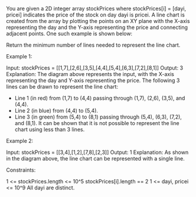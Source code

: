 You are given a 2D integer array stockPrices where stockPrices[i] = [dayi,
pricei] indicates the price of the stock on day dayi is pricei. A line chart
is created from the array by plotting the points on an XY plane with the
X-axis representing the day and the Y-axis representing the price and
connecting adjacent points. One such example is shown below:

Return the minimum number of lines needed to represent the line chart.


Example 1:


Input: stockPrices = [[1,7],[2,6],[3,5],[4,4],[5,4],[6,3],[7,2],[8,1]]
Output: 3
Explanation:
The diagram above represents the input, with the X-axis representing the day
and Y-axis representing the price.
The following 3 lines can be drawn to represent the line chart:
- Line 1 (in red) from (1,7) to (4,4) passing through (1,7), (2,6), (3,5),
and (4,4).
- Line 2 (in blue) from (4,4) to (5,4).
- Line 3 (in green) from (5,4) to (8,1) passing through (5,4), (6,3), (7,2),
and (8,1).
It can be shown that it is not possible to represent the line chart using
less than 3 lines.


Example 2:


Input: stockPrices = [[3,4],[1,2],[7,8],[2,3]]
Output: 1
Explanation:
As shown in the diagram above, the line chart can be represented with a
single line.



Constraints:


1 <= stockPrices.length <= 10^5
stockPrices[i].length == 2
1 <= dayi, pricei <= 10^9
All dayi are distinct.




